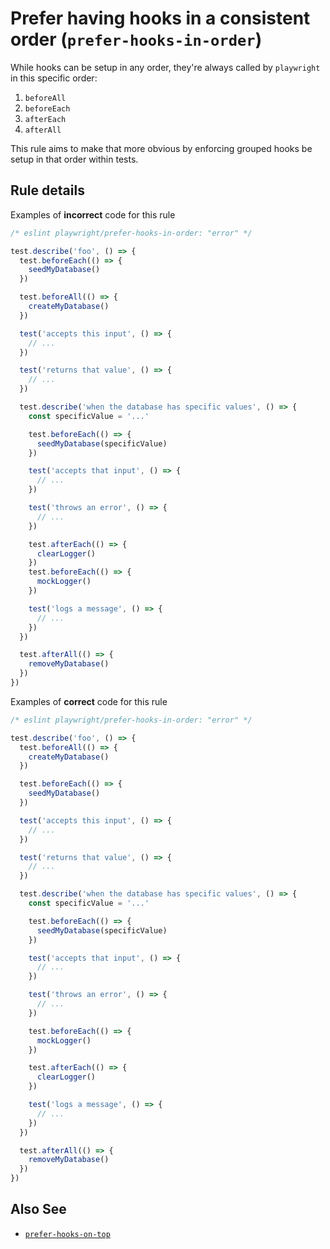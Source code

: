 # Prefer having hooks in a consistent order (`prefer-hooks-in-order`)

While hooks can be setup in any order, they're always called by `playwright` in
this specific order:

1. `beforeAll`
1. `beforeEach`
1. `afterEach`
1. `afterAll`

This rule aims to make that more obvious by enforcing grouped hooks be setup in
that order within tests.

## Rule details

Examples of **incorrect** code for this rule

```js
/* eslint playwright/prefer-hooks-in-order: "error" */

test.describe('foo', () => {
  test.beforeEach(() => {
    seedMyDatabase()
  })

  test.beforeAll(() => {
    createMyDatabase()
  })

  test('accepts this input', () => {
    // ...
  })

  test('returns that value', () => {
    // ...
  })

  test.describe('when the database has specific values', () => {
    const specificValue = '...'

    test.beforeEach(() => {
      seedMyDatabase(specificValue)
    })

    test('accepts that input', () => {
      // ...
    })

    test('throws an error', () => {
      // ...
    })

    test.afterEach(() => {
      clearLogger()
    })
    test.beforeEach(() => {
      mockLogger()
    })

    test('logs a message', () => {
      // ...
    })
  })

  test.afterAll(() => {
    removeMyDatabase()
  })
})
```

Examples of **correct** code for this rule

```js
/* eslint playwright/prefer-hooks-in-order: "error" */

test.describe('foo', () => {
  test.beforeAll(() => {
    createMyDatabase()
  })

  test.beforeEach(() => {
    seedMyDatabase()
  })

  test('accepts this input', () => {
    // ...
  })

  test('returns that value', () => {
    // ...
  })

  test.describe('when the database has specific values', () => {
    const specificValue = '...'

    test.beforeEach(() => {
      seedMyDatabase(specificValue)
    })

    test('accepts that input', () => {
      // ...
    })

    test('throws an error', () => {
      // ...
    })

    test.beforeEach(() => {
      mockLogger()
    })

    test.afterEach(() => {
      clearLogger()
    })

    test('logs a message', () => {
      // ...
    })
  })

  test.afterAll(() => {
    removeMyDatabase()
  })
})
```

## Also See

- [`prefer-hooks-on-top`](prefer-hooks-on-top.md)
